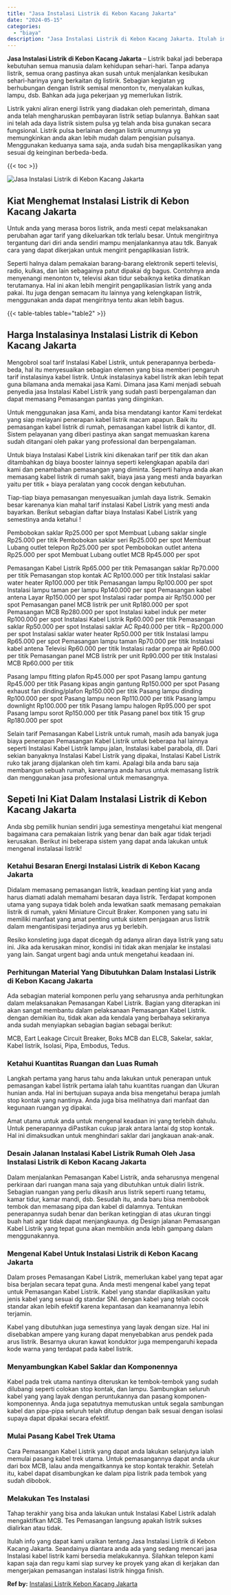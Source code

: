 ```yaml
---
title: "Jasa Instalasi Listrik di Kebon Kacang Jakarta"
date: "2024-05-15"
categories: 
  - "biaya"
description: "Jasa Instalasi Listrik di Kebon Kacang Jakarta. Itulah info yang dapat kami uraikan tentang Jasa Instalasi Listrik di Kebon Kacang Jakarta. Seandainya dianta..."
---
```


**Jasa Instalasi Listrik di Kebon Kacang Jakarta** – Listrik bakal jadi beberapa kebutuhan semua manusia dalam kehidupan sehari-hari. Tanpa adanya listrik, semua orang pastinya akan susah untuk menjalankan kesibukan sehari-harinya yang berkaitan dg listirik. Sebagian kegiatan yg berhubungan dengan listrik semisal menonton tv, menyalakan kulkas, lampu, dsb. Bahkan ada juga pekerjaan yg memerlukan listrik.

Listrik yakni aliran energi listrik yang diadakan oleh pemerintah, dimana anda telah mengharuskan pembayaran listrik setiap bulannya. Bahkan saat ini telah ada daya listrik sistem pulsa yg telah anda bisa gunakan secara fungsional. Listrik pulsa berlainan dengan listrik umumnya yg memungkinkan anda akan lebih mudah dalam pengisian pulsanya. Menggunakan keduanya sama saja, anda sudah bisa mengaplikasikan yang sesuai dg keinginan berbeda-beda.

{{< toc >}}

![Jasa Instalasi Listrik di Kebon Kacang Jakarta](/images/instalasi-listrik-murah20.png)

## Kiat Menghemat Instalasi Listrik di Kebon Kacang Jakarta

Untuk anda yang merasa boros listrik, anda mesti cepat melaksanakan perubahan agar tarif yang dikeluarkan tdk terlalu besar. Untuk mengiritnya tergantung dari diri anda sendiri mampu menjalankannya atau tdk. Banyak cara yang dapat dikerjakan untuk mengirit pengaplikasian listrik.

Seperti halnya dalam pemakaian barang-barang elektronik seperti televisi, radio, kulkas, dan lain sebagainya patut dipakai dg bagus. Contohnya anda menyenangi menonton tv, televisi akan tidur sebaiknya ketika dimatikan terutamanya. Hal ini akan lebih mengirit pengaplikasian listrik yang anda pakai. Itu juga dengan semacam itu lainnya yang kelengkapan listrik, menggunakan anda dapat mengiritnya tentu akan lebih bagus.

{{< table-tables table="table2" >}}

## Harga Instalasinya Instalasi Listrik di Kebon Kacang Jakarta

Mengobrol soal tarif Instalasi Kabel Listrik, untuk penerapannya berbeda-beda, hal itu menyesuaikan sebagian elemen yang bisa memberi pengaruh tarif instalasinya kabel listrik. Untuk instalasinya kabel listrik akan lebih tepat guna bilamana anda memakai jasa Kami. Dimana jasa Kami menjadi sebuah penyedia jasa Instalasi Kabel Listrik yang sudah pasti berpengalaman dan dapat memasang Pemasangan pantas yang diinginkan.

Untuk menggunakan jasa Kami, anda bisa mendatangi kantor Kami terdekat yang siap melayani penerapan kabel listrik macam apapun. Baik itu pemasangan kabel listrik di rumah, pemasangan kabel listrik di kantor, dll. Sistem pelayanan yang diberi pastinya akan sangat memuaskan karena sudah ditangani oleh pakar yang professional dan berpengalaman.

Untuk biaya Instalasi Kabel Listrik kini dikenakan tarif per titik dan akan ditambahkan dg biaya booster lainnya seperti kelengkapan apabila dari kami dan penambahan pemasangan yang diminta. Seperti halnya anda akan memasang kabel listrik di rumah sakit, biaya jasa yang mesti anda bayarkan yaitu per titik + biaya peralatan yang cocok dengan kebutuhan.

Tiap-tiap biaya pemasangan menyesuaikan jumlah daya listrik. Semakin besar karenanya kian mahal tarif instalasi Kabel Listrik yang mesti anda bayarkan. Berikut sebagian daftar biaya Instalasi Kabel Listrik yang semestinya anda ketahui !

Pembobokan saklar Rp25.000 per spot Membuat Lubang saklar single Rp25.000 per titik Pembobokan saklar seri Rp25.000 per spot Membuat Lubang outlet telepon Rp25.000 per spot Pembobokan outlet antena Rp25.000 per spot Membuat Lubang outlet MCB Rp45.000 per spot

Pemasangan Kabel Listrik Rp65.000 per titik Pemasangan saklar Rp70.000 per titik Pemasangan stop kontak AC Rp100.000 per titik Instalasi saklar water heater Rp100.000 per titik Pemasangan lampu Rp100.000 per spot Instalasi lampu taman per lampu Rp140.000 per spot Pemasangan kabel antena Layar Rp150.000 per spot Instalasi radar pompa air Rp150.000 per spot Pemasangan panel MCB listrik per unit Rp180.000 per spot Pemasangan MCB Rp280.000 per spot Instalasi kabel induk per meter Rp100.000 per spot Instalasi Kabel Listrik Rp60.000 per titik Pemasangan saklar Rp50.000 per spot Instalasi saklar AC Rp40.000 per titik – Rp200.000 per spot Instalasi saklar water heater Rp50.000 per titik Instalasi lampu Rp65.000 per spot Pemasangan lampu taman Rp70.000 per titik Instalasi kabel antena Televisi Rp60.000 per titik Instalasi radar pompa air Rp60.000 per titik Pemasangan panel MCB listrik per unit Rp90.000 per titik Instalasi MCB Rp60.000 per titik

Pasang lampu fitting plafon Rp45.000 per spot Pasang lampu gantung Rp45.000 per titik Pasang kipas angin gantung Rp150.000 per spot Pasang exhaust fan dinding/plafon Rp150.000 per titik Pasang lampu dinding Rp100.000 per spot Pasang lampu neon Rp110.000 per titik Pasang lampu downlight Rp100.000 per titik Pasang lampu halogen Rp95.000 per spot Pasang lampu sorot Rp150.000 per titik Pasang panel box titik 15 grup Rp180.000 per spot

Selain tarif Pemasangan Kabel Listrik untuk rumah, masih ada banyak juga biaya penerapan Pemasangan Kabel Listrik untuk beberapa hal lainnya seperti Instalasi Kabel Listrik lampu jalan, Instalasi kabel parabola, dll. Dari sekian banyaknya Instalasi Kabel Listrik yang dipakai, Instalasi Kabel Listrik ruko tak jarang dijalankan oleh tim kami. Apalagi bila anda baru saja membangun sebuah rumah, karenanya anda harus untuk memasang listrik dan menggunakan jasa profesional untuk memasangnya.

## Sepeti Ini Kiat Dalam Instalasi Listrik di Kebon Kacang Jakarta


Anda sbg pemilik hunian sendiri juga semestinya mengetahui kiat mengenal bagaimana cara pemakaian listrik yang benar dan baik agar tidak terjadi kerusakan. Berikut ini beberapa sistem yang dapat anda lakukan untuk mengenal instalasai listrik!

### Ketahui Besaran Energi Instalasi Listrik di Kebon Kacang Jakarta

Didalam memasang pemasangan listrik, keadaan penting kiat yang anda harus diamati adalah memahami besaran daya listrik. Terdapat komponen utama yang supaya tidak boleh anda lewatkan saatk memasang pemakaian listrik di rumah, yakni Miniature Circuit Braker. Komponen yang satu ini memiliki manfaat yang amat penting untuk sistem penjagaan arus listrik dalam mengantisipasi terjadinya arus yg berlebih.

Resiko konsleting juga dapat dicegah dg adanya aliran daya listrik yang satu ini. Jika ada kerusakan minor, kondisi ini tidak akan menjalar ke instalasi yang lain. Sangat urgent bagi anda untuk mengetahui keadaan ini.

### Perhitungan Material Yang Dibutuhkan Dalam Instalasi Listrik di Kebon Kacang Jakarta

Ada sebagian material komponen perlu yang seharusnya anda perhitungkan dalam melaksanakan Pemasangan Kabel Listrik. Bagian yang diterapkan ini akan sangat membantu dalam pelaksanaan Pemasangan Kabel Listrik. dengan demikian itu, tidak akan ada kendala yang berbahaya sekiranya anda sudah menyiapkan sebagian bagian sebagai berikut:

MCB, Eart Leakage Circuit Breaker, Boks MCB dan ELCB, Sakelar, saklar, Kabel listrik, Isolasi, Pipa, Embodus, Tedus.

### Ketahui Kuantitas Ruangan dan Luas Rumah

Langkah pertama yang harus tahu anda lakukan untuk penerapan untuk pemasangan kabel listrik pertama ialah tahu kuantitas ruangan dan Ukuran hunian anda. Hal ini bertujuan supaya anda bisa mengetahui berapa jumlah stop kontak yang nantinya. Anda juga bisa melihatnya dari manfaat dan kegunaan ruangan yg dipakai.

Amat utama untuk anda untuk mengenal keadaan ini yang terlebih dahulu. Untuk penerapannya diPastikan cukup jarak antara lantai dg stop kontak. Hal ini dimaksudkan untuk menghindari saklar dari jangkauan anak-anak.

### Desain Jalanan Instalasi Kabel Listrik Rumah Oleh Jasa Instalasi Listrik di Kebon Kacang Jakarta

Dalam menjalankan Pemasangan Kabel Listrik, anda seharusnya mengenal perkiraan dari ruangan mana saja yang dibutuhkan untuk dialiri listrik. Sebagian ruangan yang perlu dikasih arus listrik seperti ruang tetamu, kamar tidur, kamar mandi, dsb. Sesudah itu, anda baru bisa membobok tembok dan memasang pipa dan kabel di dalamnya. Tentukan penerapannya sudah benar dan berikan ketinggian di atas ukuran tinggi buah hati agar tidak dapat menjangkaunya. dg Design jalanan Pemasangan Kabel Listrik yang tepat guna akan membikin anda lebih gampang dalam menggunakannya.

### Mengenal Kabel Untuk Instalasi Listrik di Kebon Kacang Jakarta

Dalam proses Pemasangan Kabel Listrik, memerlukan kabel yang tepat agar bisa berjalan secara tepat guna. Anda mesti mengenal kabel yang tepat untuk Pemasangan Kabel Listrik. Kabel yang standar diaplikasikan yaitu jenis kabel yang sesuai dg standar SNI. dengan kabel yang telah cocok standar akan lebih efektif karena kepantasan dan keamanannya lebih terjamin.

Kabel yang dibutuhkan juga semestinya yang layak dengan size. Hal ini disebabkan ampere yang kurang dapat menyebabkan arus pendek pada arus listrik. Besarnya ukuran kawat konduktor juga mempengaruhi kepada kode warna yang terdapat pada kabel listrik.

### Menyambungkan Kabel Saklar dan Komponennya

Kabel pada trek utama nantinya diteruskan ke tembok-tembok yang sudah dilubangi seperti colokan stop kontak, dan lampu. Sambungkan seluruh kabel yang yang layak dengan peruntukannya dan pasang komponen-komponennya. Anda juga sepatutnya memutuskan untuk segala sambungan kabel dan pipa-pipa seluruh telah ditutup dengan baik sesuai dengan isolasi supaya dapat dipakai secara efektif.

### Mulai Pasang Kabel Trek Utama

Cara Pemasangan Kabel Listrik yang dapat anda lakukan selanjutya ialah memulai pasang kabel trek utama. Untuk pemasangannya dapat anda ukur dari box MCB, lalau anda mengaitkannya ke stop kontak terakhir. Setelah itu, kabel dapat disambungkan ke dalam pipa listrik pada tembok yang sudah dibobok.

### Melakukan Tes Instalasi

Tahap terakhir yang bisa anda lakukan untuk Instalasi Kabel Listrik adalah mengaktifkan MCB. Tes Pemasangan langsung apakah listrik sukses dialirkan atau tidak.

Itulah info yang dapat kami uraikan tentang Jasa Instalasi Listrik di Kebon Kacang Jakarta. Seandainya diantara anda ada yang sedang mencari jasa Instalasi kabel listrik kami bersedia melakukannya. Silahkan telepon kami kapan saja dan regu kami siap survey ke proyek yang akan di kerjakan dan mengerjakan pemasangan instalasi listrik hingga finish.

**Ref by:** [Instalasi Listrik Kebon Kacang Jakarta](https://id.wikipedia.org/wiki/Instalasi)
